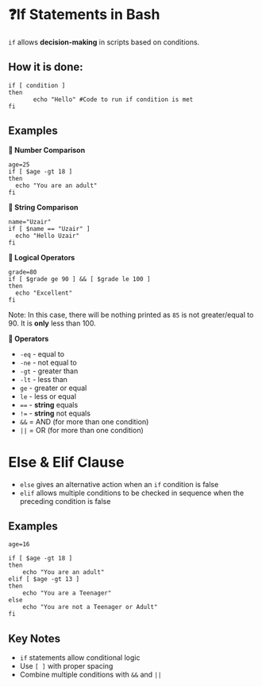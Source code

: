 # ❓If Statements in Bash

`if` allows **decision-making** in scripts based on conditions.

## How it is done:

    if [ condition ]
    then
           echo "Hello" #Code to run if condition is met
    fi

## Examples

**🔢 Number Comparison**
   
    age=25
    if [ $age -gt 18 ]
    then
      echo "You are an adult"
    fi

**🔡 String Comparison**

    name="Uzair"
    if [ $name == "Uzair" ]
      echo "Hello Uzair"
    fi

**🧠 Logical Operators**

    grade=80
    if [ $grade ge 90 ] && [ $grade le 100 ]
    then
      echo "Excellent"
    fi 

Note: In this case, there will be nothing printed as `85` is not greater/equal to 90. It is **only** less than 100.

**🔎 Operators**

- `-eq` - equal to
- `-ne` - not equal to
- `-gt` - greater than
- `-lt` - less than
- `ge` - greater or equal
- `le` - less or equal
- `==` - **string** equals
- `!=` - **string** not equals
- `&&` = AND (for more than one condition)
- `||` = OR (for more than one condition)

# Else & Elif Clause

- `else` gives an alternative action when an `if` condition is false
- `elif` allows multiple conditions to be checked in sequence when the preceding condition is false

## Examples

    age=16
    
    if [ $age -gt 18 ] 
    then 
        echo "You are an adult"
    elif [ $age -gt 13 ]
    then
        echo "You are a Teenager"
    else 
        echo "You are not a Teenager or Adult"
    fi
        

## Key Notes
- `if` statements allow conditional logic
-  Use `[ ]` with proper spacing
-  Combine multiple conditions with `&&` and `||`
